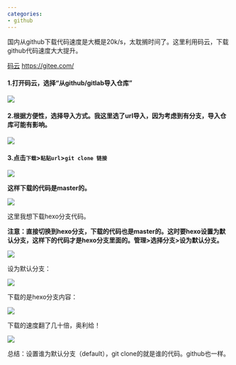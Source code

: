 ```yaml
---
categories:
- github
---
```




国内从github下载代码速度是大概是20k/s，太耽搁时间了。这里利用码云，下载github代码速度大大提升。

<font color='blue'>[码云](https://gitee.com/)</font> https://gitee.com/

<!--more-->

#### 1.打开码云，选择“从github/gitlab导入仓库”

![](https://puff-blog.oss-cn-shenzhen.aliyuncs.com/个人博客/20200607203344.png)

#### 2.根据方便性，选择导入方式。我这里选了url导入，因为考虑到有分支，导入仓库可能有影响。

![](https://puff-blog.oss-cn-shenzhen.aliyuncs.com/个人博客/1591534093567.png)

#### 3.点击`下载`>`粘贴url`>`git clone 链接`

![](https://puff-blog.oss-cn-shenzhen.aliyuncs.com/个人博客/20200607210441.png)

**这样下载的代码是master的。**

![](https://puff-blog.oss-cn-shenzhen.aliyuncs.com/个人博客/20200607215601.png)

这里我想下载hexo分支代码。

**注意：直接切换到hexo分支，下载的代码也是master的。这时要hexo设置为默认分支，这样下的代码才是hexo分支里面的。管理>选择分支>设为默认分支。**

![](https://puff-blog.oss-cn-shenzhen.aliyuncs.com/个人博客/20200607210826.png)

设为默认分支：

![](https://puff-blog.oss-cn-shenzhen.aliyuncs.com/个人博客/20200607211006.png)

下载的是hexo分支内容：

![](https://puff-blog.oss-cn-shenzhen.aliyuncs.com/个人博客/20200607211526.png)

下载的速度翻了几十倍，奥利给！

![](https://puff-blog.oss-cn-shenzhen.aliyuncs.com/个人博客/20200607220728.png)



总结：设置谁为默认分支（default），git clone的就是谁的代码。github也一样。
